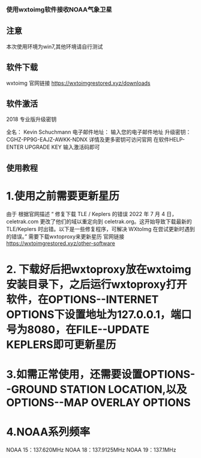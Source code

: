 ### 使用wxtoimg软件接收NOAA气象卫星
## 注意
本次使用环境为win7,其他环境请自行测试
## 软件下载
wxtoimg  官网链接 https://wxtoimgrestored.xyz/downloads
## 软件激活
2018 专业版升级密钥

全名： Kevin Schuchmann
电子邮件地址： 输入您的电子邮件地址
升级密钥： CGHZ-PP9G-EAJZ-AWKK-NDNX
详情及更多密钥可访问官网
在软件HELP-ENTER UPGRADE KEY 输入激活码即可
## 使用教程
# 1.使用之前需要更新星历
 由于 根据官网描述 “ 修复下载 TLE / Keplers 的错误
2022 年 7 月 4 日，celetrak.com 更改了他们的域以重定向到 celetrak.org。这开始导致下载最新的 TLE/Keplers 时出错。以下是一些修复程序，可解决 WXtoImg 在尝试更新时遇到的错误。”
 需要下载wxtoproxy来更新星历
 官网链接  https://wxtoimgrestored.xyz/other-software
# 2. 下载好后把wxtoproxy放在wxtoimg安装目录下，之后运行wxtoproxy打开软件，在OPTIONS--INTERNET OPTIONS下设置地址为127.0.0.1，端口号为8080，在FILE--UPDATE KEPLERS即可更新星历
# 3.如需正常使用，还需要设置OPTIONS--GROUND STATION LOCATION,以及OPTIONS--MAP OVERLAY OPTIONS
# 4.NOAA系列频率
NOAA 15：137.620MHz
NOAA 18：137.9125MHz
NOAA 19：137.1MHz

